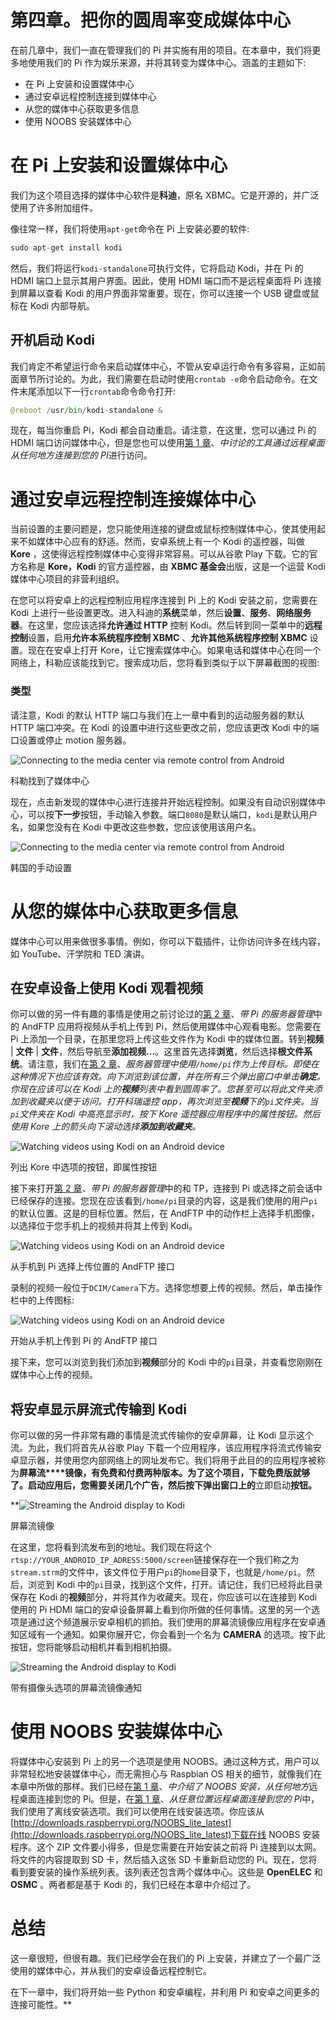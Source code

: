 # 第四章。把你的圆周率变成媒体中心

在前几章中，我们一直在管理我们的 Pi 并实施有用的项目。在本章中，我们将更多地使用我们的 Pi 作为娱乐来源，并将其转变为媒体中心。涵盖的主题如下:

*   在 Pi 上安装和设置媒体中心
*   通过安卓远程控制连接到媒体中心
*   从您的媒体中心获取更多信息
*   使用 NOOBS 安装媒体中心

# 在 Pi 上安装和设置媒体中心

我们为这个项目选择的媒体中心软件是**科迪**，原名 XBMC。它是开源的，并广泛使用了许多附加组件。

像往常一样，我们将使用`apt-get`命令在 Pi 上安装必要的软件:

```py
sudo apt-get install kodi

```

然后，我们将运行`kodi-standalone`可执行文件，它将启动 Kodi，并在 Pi 的 HDMI 端口上显示其用户界面。因此，使用 HDMI 端口而不是远程桌面将 Pi 连接到屏幕以查看 Kodi 的用户界面非常重要。现在，你可以连接一个 USB 键盘或鼠标在 Kodi 内部导航。

## 开机启动 Kodi

我们肯定不希望运行命令来启动媒体中心，不管从安卓运行命令有多容易，正如前面章节所讨论的。为此，我们需要在启动时使用`crontab -e`命令启动命令。在文件末尾添加以下一行`crontab`命令命令打开:

```py
@reboot /usr/bin/kodi-standalone &
```

现在，每当你重启 Pi，Kodi 都会自动重启。请注意，在这里，您可以通过 Pi 的 HDMI 端口访问媒体中心，但是您也可以使用[第 1 章](1.html#aid-DB7S1 "Chapter 1. Make a Remote Desktop Connection to Your Pi from Anywhere")、*中讨论的工具通过远程桌面从任何地方连接到您的 PI*进行访问。

# 通过安卓远程控制连接媒体中心

当前设置的主要问题是，您只能使用连接的键盘或鼠标控制媒体中心，使其使用起来不如媒体中心应有的舒适。然而，安卓系统上有一个 Kodi 的遥控器，叫做 **Kore** ，这使得远程控制媒体中心变得非常容易。可以从谷歌 Play 下载。它的官方名称是 **Kore，Kodi** 的官方遥控器，由 **XBMC 基金会**出版，这是一个运营 Kodi 媒体中心项目的非营利组织。

在您可以将安卓上的远程控制应用程序连接到 Pi 上的 Kodi 安装之前，您需要在 Kodi 上进行一些设置更改。进入科迪的**系统**菜单，然后**设置**、**服务**、**网络服务器**。在这里，您应该选择**允许通过 HTTP** 控制 Kodi。然后转到同一菜单中的**远程控制**设置，启用**允许本系统程序控制 XBMC** 、**允许其他系统程序控制 XBMC** 设置。现在在安卓上打开 Kore，让它搜索媒体中心。如果电话和媒体中心在同一个网络上，科勒应该能找到它。搜索成功后，您将看到类似于以下屏幕截图的视图:

### 类型

请注意，Kodi 的默认 HTTP 端口与我们在上一章中看到的运动服务器的默认 HTTP 端口冲突。在 Kodi 的设置中进行这些更改之前，您应该更改 Kodi 中的端口设置或停止 motion 服务器。

![Connecting to the media center via remote control from Android](img/image00124.jpeg)

科勒找到了媒体中心

现在，点击新发现的媒体中心进行连接并开始远程控制。如果没有自动识别媒体中心，可以按**下一步**按钮，手动输入参数。端口`8080`是默认端口，`kodi`是默认用户名，如果您没有在 Kodi 中更改这些参数，您应该使用该用户名。

![Connecting to the media center via remote control from Android](img/image00125.jpeg)

韩国的手动设置

# 从您的媒体中心获取更多信息

媒体中心可以用来做很多事情。例如，你可以下载插件，让你访问许多在线内容，如 YouTube、汗学院和 TED 演讲。

## 在安卓设备上使用 Kodi 观看视频

你可以做的另一件有趣的事情是使用之前讨论过的[第 2 章](2.html#aid-K0RQ1 "Chapter 2. Server Management with Pi")、*带 Pi 的服务器管理*中的 AndFTP 应用将视频从手机上传到 Pi，然后使用媒体中心观看电影。您需要在 Pi 上添加一个目录，在那里您将上传这些文件作为 Kodi 中的媒体位置。转到**视频** | **文件** | **文件**，然后导航至**添加视频...**。这里首先选择**浏览**，然后选择**根文件系统**。请注意，我们在[第 2 章](2.html#aid-K0RQ1 "Chapter 2. Server Management with Pi")、*服务器管理中使用`/home/pi`作为上传目标。即使在这种情况下也应该有效。向下浏览到该位置，并在所有三个弹出窗口中单击**确定**。你现在应该可以在 Kodi 上的**视频**列表中看到圆周率了。您甚至可以将此文件夹添加到收藏夹以便于访问。打开科瑞遥控 app，再次浏览至**视频**下的`pi`文件夹。当`pi`文件夹在 Kodi 中高亮显示时，按下 Kore 遥控器应用程序中的属性按钮。然后使用 Kore 上的箭头向下滚动选择**添加到收藏夹**。*

![Watching videos using Kodi on an Android device](img/image00126.jpeg)

列出 Kore 中选项的按钮，即属性按钮

接下来打开[第 2 章](2.html#aid-K0RQ1 "Chapter 2. Server Management with Pi")、*带 Pi 的服务器管理*中的和 TP，连接到 Pi 或选择之前会话中已经保存的连接。您现在应该看到`/home/pi`目录的内容，这是我们使用的用户`pi`的默认位置。这是的目标位置。然后，在 AndFTP 中的动作栏上选择手机图像，以选择位于您手机上的视频并将其上传到 Kodi。

![Watching videos using Kodi on an Android device](img/image00127.jpeg)

从手机到 Pi 选择上传位置的 AndFTP 接口

录制的视频一般位于`DCIM/Camera`下方。选择您想要上传的视频。然后，单击操作栏中的上传图标:

![Watching videos using Kodi on an Android device](img/image00128.jpeg)

开始从手机上传到 Pi 的 AndFTP 接口

接下来，您可以浏览到我们添加到**视频**部分的 Kodi 中的`pi`目录，并查看您刚刚在媒体中心上传的视频。

## 将安卓显示屏流式传输到 Kodi

你可以做的另一件非常有趣的事情是流式传输你的安卓屏幕，让 Kodi 显示这个流。为此，我们将首先从谷歌 Play 下载一个应用程序，该应用程序将流式传输安卓显示器，并使用您内部网络上的网址发布它。我们将用于此目的的应用程序被称为**屏幕流****镜像，有免费和付费两种版本。为了这个项目，下载免费版就够了。启动应用后，您需要关闭几个广告，然后按下弹出窗口上的**立即启动**按钮。**

 **![Streaming the Android display to Kodi](img/image00129.jpeg)

屏幕流镜像

在这里，您将看到流发布到的地址。我们现在将这个`rtsp://YOUR_ANDROID_IP_ADRESS:5000/screen`链接保存在一个我们称之为`stream.strm`的文件中，该文件位于用户`pi`的`home`目录下，也就是`/home/pi`。然后，浏览到 Kodi 中的`pi`目录，找到这个文件，打开。请记住，我们已经将此目录保存在 Kodi 的**视频**部分，并将其作为收藏夹。现在，你应该可以在连接到 Kodi 使用的 Pi HDMI 端口的安卓设备屏幕上看到你所做的任何事情。这里的另一个选项是通过这个频道展示安卓相机的抓拍。我们使用的屏幕流镜像应用程序在安卓通知区域有一个通知。如果你展开它，你会看到一个名为 **CAMERA** 的选项。按下此按钮，您将能够启动相机并看到相机拍摄。

![Streaming the Android display to Kodi](img/image00130.jpeg)

带有摄像头选项的屏幕流镜像通知

# 使用 NOOBS 安装媒体中心

将媒体中心安装到 Pi 上的另一个选项是使用 NOOBS。通过这种方式，用户可以非常轻松地安装媒体中心，而无需担心与 Raspbian OS 相关的细节，就像我们在本章中所做的那样。我们已经在[第 1 章](1.html#aid-DB7S1 "Chapter 1. Make a Remote Desktop Connection to Your Pi from Anywhere")、*中介绍了 NOOBS 安装，从任何地方*远程桌面连接到您的 Pi。但是，在[第 1 章](1.html#aid-DB7S1 "Chapter 1. Make a Remote Desktop Connection to Your Pi from Anywhere")、*从任意位置远程桌面连接到您的 Pi*中，我们使用了离线安装选项。我们可以使用在线安装选项。你应该从[http://downloads.raspberrypi.org/NOOBS_lite_latest](http://downloads.raspberrypi.org/NOOBS_lite_latest)下载在线 NOOBS 安装程序。这个 ZIP 文件要小得多，但是您需要在开始安装之前将 Pi 连接到以太网。将文件的内容提取到 SD 卡，然后插入这张 SD 卡重新启动您的 Pi。现在，您将看到要安装的操作系统列表。该列表还包含两个媒体中心。这些是 **OpenELEC** 和 **OSMC** 。两者都是基于 Kodi 的，我们已经在本章中介绍过了。

# 总结

这一章很短，但很有趣。我们已经学会在我们的 Pi 上安装，并建立了一个最广泛使用的媒体中心，并从我们的安卓设备远程控制它。

在下一章中，我们将开始一些 Python 和安卓编程，并利用 Pi 和安卓之间更多的连接可能性。**